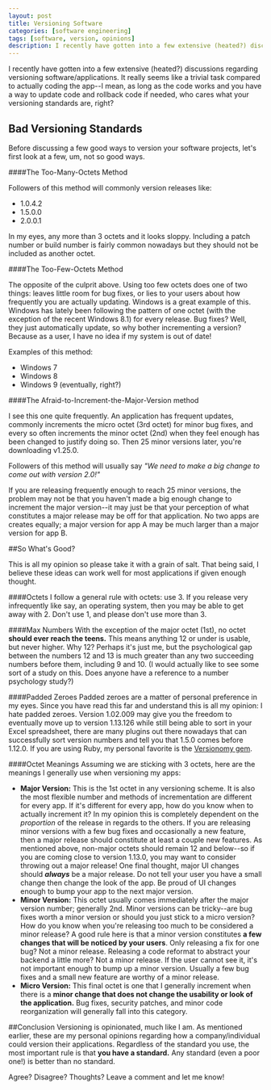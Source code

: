 ```yaml
---
layout: post
title: Versioning Software
categories: [software engineering]
tags: [software, version, opinions]
description: I recently have gotten into a few extensive (heated?) discussions regarding versioning software/applications. It really seems like a trivial task compared to actually coding the app--I mean, as long as the code works and you have a way to update code and rollback code if needed, who cares what your versioning standards are, right?
---
```


I recently have gotten into a few extensive (heated?) discussions regarding versioning software/applications. It really seems like a trivial task compared to actually coding the app--I mean, as long as the code works and you have a way to update code and rollback code if needed, who cares what your versioning standards are, right?

## Bad Versioning Standards

Before discussing a few good ways to version your software projects, let's first look at a few, um, not so good ways.

####The Too-Many-Octets Method

Followers of this method will commonly version releases like:

- 1.0.4.2
- 1.5.0.0
- 2.0.0.1

In my eyes, any more than 3 octets and it looks sloppy. Including a patch number or build number is fairly common nowadays but they should not be included as another octet.

####The Too-Few-Octets Method

The opposite of the culprit above. Using too few octets does one of two things: leaves little room for bug fixes, or lies to your users about how frequently you are actually updating. Windows is a great example of this. Windows has lately been following the pattern of one octet (with the exception of the recent Windows 8.1) for every release. Bug fixes? Well, they just automatically update, so why bother incrementing a version? Because as a user, I have no idea if my system is out of date!

Examples of this method:

- Windows 7
- Windows 8
- Windows 9 (eventually, right?)


####The Afraid-to-Increment-the-Major-Version method

I see this one quite frequently. An application has frequent updates, commonly increments the micro octet (3rd octet) for minor bug fixes, and every so often increments the minor octet (2nd) when they feel enough has been changed to justify doing so. Then 25 minor versions later, you're downloading v1.25.0.

Followers of this method will usually say *"We need to make a big change to come out with version 2.0!"*

If you are releasing frequently enough to reach 25 minor versions, the problem may not be that you haven't made a big enough change to increment the major version--it may just be that your perception of what constitutes a major release may be off for that application. No two apps are creates equally; a major version for app A may be much larger than a major version for app B.

##So What's Good?

This is all my opinion so please take it with a grain of salt. That being said, I believe these ideas can work well for most applications if given enough thought.

####Octets
I follow a general rule with octets: use 3. If you release very infrequently like say, an operating system, then you may be able to get away with 2. Don't use 1, and please don't use more than 3.

####Max Numbers
With the exception of the major octet (1st), no octet **should ever reach the teens.** This means anything 12 or under is usable, but never higher. Why 12? Perhaps it's just me, but the psychological gap between the numbers 12 and 13 is much greater than any two succeeding numbers before them, including 9 and 10. (I would actually like to see some sort of a study on this. Does anyone have a reference to a number psychology study?)

####Padded Zeroes
Padded zeroes are a matter of personal preference in my eyes. Since you have read this far and understand this is all my opinion: I hate padded zeroes. Version 1.02.009 may give you the freedom to eventually move up to version 1.13.126 while still being able to sort in your Excel spreadsheet, there are many plugins out there nowadays that can successfully sort version numbers and tell you that 1.5.0 comes before 1.12.0. If you are using Ruby, my personal favorite is the [Versionomy gem](http://dazuma.github.io/versionomy/).

####Octet Meanings
Assuming we are sticking with 3 octets, here are the meanings I generally use when versioning my apps:

- **Major Version:** This is the 1st octet in any versioning scheme. It is also the most flexible number and methods of incrementation are different for every app. If it's different for every app, how do you know when to actually increment it? In my opinion this is completely dependent on the *proportion* of the release in regards to the others. If you are releasing minor versions with a few bug fixes and occasionally a new feature, then a major release should constitute at least a couple new features. As mentioned above, non-major octets should remain 12 and below--so if you are coming close to version 1.13.0, you may want to consider throwing out a major release! One final thought, major UI changes should ***always*** be a major release. Do not tell your user you have a small change then change the look of the app. Be proud of UI changes enough to bump your app to the next major version.
- **Minor Version:** This octet usually comes immediately after the major version number; generally 2nd. Minor versions can be tricky--are bug fixes worth a minor version or should you just stick to a micro version? How do you know when you're releasing too much to be considered a minor release? A good rule here is that a minor version constitutes **a few changes that will be noticed by your users**. Only releasing a fix for one bug? Not a minor release. Releasing a code reformat to abstract your backend a little more? Not a minor release. If the user cannot see it, it's not important enough to bump up a minor version. Usually a few bug fixes and a small new feature are worthy of a minor release.
- **Micro Version:** This final octet is one that I generally increment when there is a **minor change that does not change the usability or look of the application.** Bug fixes, security patches, and minor code reorganization will generally fall into this category.

##Conclusion
Versioning is opinionated, much like I am. As mentioned earlier, these are my personal opinions regarding how a company/individual could version their applications. Regardless of the standard you use, the most important rule is that **you have a standard.** Any standard (even a poor one!) is better than no standard.

Agree? Disagree? Thoughts? Leave a comment and let me know!
